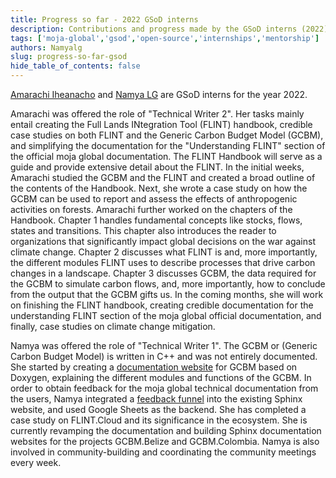 ```yaml
---
title: Progress so far - 2022 GSoD interns
description: Contributions and progress made by the GSoD interns (2022)
tags: ['moja-global','gsod','open-source','internships','mentorship']
authors: Namyalg
slug: progress-so-far-gsod
hide_table_of_contents: false
---
```



[Amarachi Iheanacho](https://github.com/Iheanacho-ai) and [Namya LG](https://github.com/Namyalg) are GSoD interns for the year 2022.

Amarachi was offered the role of "Technical Writer 2". Her tasks mainly entail creating the Full Lands INtegration Tool (FLINT) handbook, credible case studies on both FLINT and the Generic Carbon Budget Model (GCBM), and simplifying the documentation for the "Understanding FLINT" section of the official moja global documentation. The FLINT Handbook will serve as a guide and provide extensive detail about the FLINT. In the initial weeks, Amarachi studied the GCBM and the FLINT and created a broad outline of the contents of the Handbook. Next, she wrote a case study on how the GCBM can be used to report and assess the effects of anthropogenic activities on forests.
Amarachi further worked on the chapters of the Handbook. Chapter 1 handles fundamental concepts like stocks, flows, states and transitions. This chapter also introduces the reader to organizations that significantly impact global decisions on the war against climate change. Chapter 2 discusses what FLINT is and, more importantly, the different modules FLINT uses to describe processes that drive carbon changes in a landscape. Chapter 3 discusses GCBM, the data required for the GCBM to simulate carbon flows, and, more importantly, how to conclude from the output that the GCBM gifts us.
In the coming months, she will work on finishing the FLINT handbook, creating credible documentation for the understanding FLINT section of the moja global official documentation, and finally, case studies on climate change mitigation.

Namya was offered the role of "Technical Writer 1". The GCBM or (Generic Carbon Budget Model) is written in C++ and was not entirely documented. She started by creating a [documentation website](https://github.com/moja-global/moja.canada/pull/34) for GCBM based on Doxygen, explaining the different modules and functions of the GCBM. In order to obtain feedback for the moja global technical documentation from the users, Namya integrated a [feedback funnel](https://github.com/moja-global/moja_global_docs/pull/186) into the existing Sphinx website, and used Google Sheets as the backend. 
She has completed a case study on FLINT.Cloud and its significance in the ecosystem.
She is currently revamping the documentation and building Sphinx documentation websites  for the projects GCBM.Belize and GCBM.Colombia. Namya is also involved in community-building and coordinating the community meetings every week.